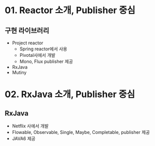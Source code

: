 # 01. Reactor 소개, Publisher 중심
## 구현 라이브러리
- Project reactor
  - Spring reactor에서 사용
  - Pivotal사에서 개발
  - Mono, Flux publisher 제공 
- RxJava
- Mutiny

# 02. RxJava 소개, Publisher 중심
## RxJava
- Netflix 사에서 개발
- Flowable, Observable, Single, Maybe, Completable, publisher 제공
- JAVA6 제공 